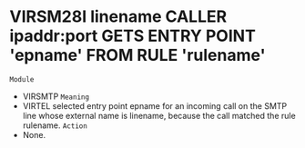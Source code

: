 # VIRSM28I linename CALLER ipaddr:port GETS ENTRY POINT 'epname' FROM RULE 'rulename'
`Module`
- VIRSMTP
`Meaning`
- VIRTEL selected entry point epname for an incoming call on the SMTP line whose external name is linename, because the call matched the rule rulename.
`Action`
- None.
